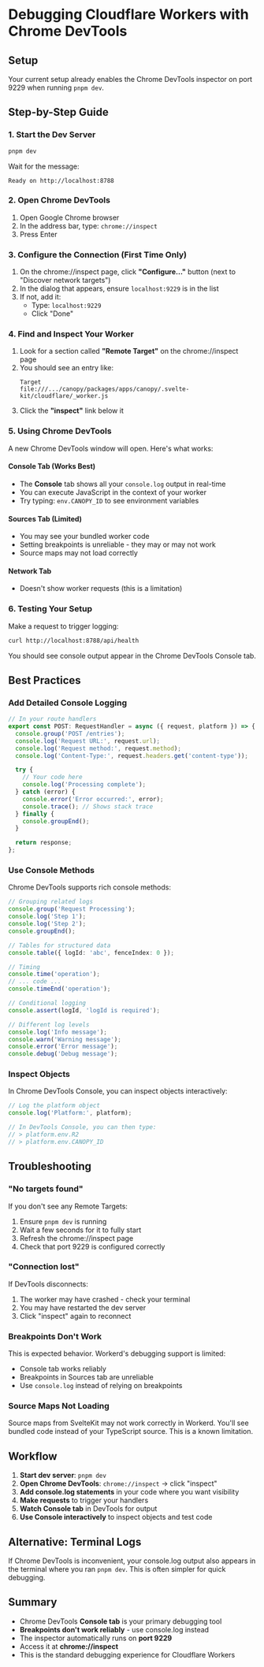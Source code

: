 # Debugging Cloudflare Workers with Chrome DevTools

## Setup

Your current setup already enables the Chrome DevTools inspector on port 9229 when running `pnpm dev`.

## Step-by-Step Guide

### 1. Start the Dev Server

```bash
pnpm dev
```

Wait for the message:
```
Ready on http://localhost:8788
```

### 2. Open Chrome DevTools

1. Open Google Chrome browser
2. In the address bar, type: `chrome://inspect`
3. Press Enter

### 3. Configure the Connection (First Time Only)

1. On the chrome://inspect page, click **"Configure..."** button (next to "Discover network targets")
2. In the dialog that appears, ensure `localhost:9229` is in the list
3. If not, add it:
   - Type: `localhost:9229`
   - Click "Done"

### 4. Find and Inspect Your Worker

1. Look for a section called **"Remote Target"** on the chrome://inspect page
2. You should see an entry like:
   ```
   Target
   file:///.../canopy/packages/apps/canopy/.svelte-kit/cloudflare/_worker.js
   ```
3. Click the **"inspect"** link below it

### 5. Using Chrome DevTools

A new Chrome DevTools window will open. Here's what works:

#### Console Tab (Works Best)
- The **Console** tab shows all your `console.log` output in real-time
- You can execute JavaScript in the context of your worker
- Try typing: `env.CANOPY_ID` to see environment variables

#### Sources Tab (Limited)
- You may see your bundled worker code
- Setting breakpoints is unreliable - they may or may not work
- Source maps may not load correctly

#### Network Tab
- Doesn't show worker requests (this is a limitation)

### 6. Testing Your Setup

Make a request to trigger logging:
```bash
curl http://localhost:8788/api/health
```

You should see console output appear in the Chrome DevTools Console tab.

## Best Practices

### Add Detailed Console Logging

```typescript
// In your route handlers
export const POST: RequestHandler = async ({ request, platform }) => {
  console.group('POST /entries');
  console.log('Request URL:', request.url);
  console.log('Request method:', request.method);
  console.log('Content-Type:', request.headers.get('content-type'));

  try {
    // Your code here
    console.log('Processing complete');
  } catch (error) {
    console.error('Error occurred:', error);
    console.trace(); // Shows stack trace
  } finally {
    console.groupEnd();
  }

  return response;
};
```

### Use Console Methods

Chrome DevTools supports rich console methods:

```typescript
// Grouping related logs
console.group('Request Processing');
console.log('Step 1');
console.log('Step 2');
console.groupEnd();

// Tables for structured data
console.table({ logId: 'abc', fenceIndex: 0 });

// Timing
console.time('operation');
// ... code ...
console.timeEnd('operation');

// Conditional logging
console.assert(logId, 'logId is required');

// Different log levels
console.log('Info message');
console.warn('Warning message');
console.error('Error message');
console.debug('Debug message');
```

### Inspect Objects

In Chrome DevTools Console, you can inspect objects interactively:

```typescript
// Log the platform object
console.log('Platform:', platform);

// In DevTools Console, you can then type:
// > platform.env.R2
// > platform.env.CANOPY_ID
```

## Troubleshooting

### "No targets found"

If you don't see any Remote Targets:
1. Ensure `pnpm dev` is running
2. Wait a few seconds for it to fully start
3. Refresh the chrome://inspect page
4. Check that port 9229 is configured correctly

### "Connection lost"

If DevTools disconnects:
1. The worker may have crashed - check your terminal
2. You may have restarted the dev server
3. Click "inspect" again to reconnect

### Breakpoints Don't Work

This is expected behavior. Workerd's debugging support is limited:
- Console tab works reliably
- Breakpoints in Sources tab are unreliable
- Use `console.log` instead of relying on breakpoints

### Source Maps Not Loading

Source maps from SvelteKit may not work correctly in Workerd. You'll see bundled code instead of your TypeScript source. This is a known limitation.

## Workflow

1. **Start dev server**: `pnpm dev`
2. **Open Chrome DevTools**: `chrome://inspect` → click "inspect"
3. **Add console.log statements** in your code where you want visibility
4. **Make requests** to trigger your handlers
5. **Watch Console tab** in DevTools for output
6. **Use Console interactively** to inspect objects and test code

## Alternative: Terminal Logs

If Chrome DevTools is inconvenient, your console.log output also appears in the terminal where you ran `pnpm dev`. This is often simpler for quick debugging.

## Summary

- Chrome DevTools **Console tab** is your primary debugging tool
- **Breakpoints don't work reliably** - use console.log instead
- The inspector automatically runs on **port 9229**
- Access it at **chrome://inspect**
- This is the standard debugging experience for Cloudflare Workers